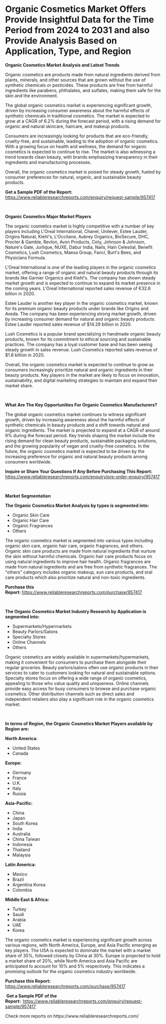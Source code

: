 <p><h1>Organic Cosmetics Market Offers Provide Insightful Data for the Time Period from 2024 to 2031 and also Provide Analysis Based on Application, Type, and Region</h1></p><p><strong>Organic Cosmetics Market Analysis and Latest Trends</strong></p>
<p><p>Organic cosmetics are products made from natural ingredients derived from plants, minerals, and other sources that are grown without the use of synthetic chemicals or pesticides. These products are free from harmful ingredients like parabens, phthalates, and sulfates, making them safe for the skin and the environment.</p><p>The global organic cosmetics market is experiencing significant growth, driven by increasing consumer awareness about the harmful effects of synthetic chemicals in traditional cosmetics. The market is expected to grow at a CAGR of 6.2% during the forecast period, with a rising demand for organic and natural skincare, haircare, and makeup products.</p><p>Consumers are increasingly looking for products that are eco-friendly, cruelty-free, and sustainable, leading to the adoption of organic cosmetics. With a growing focus on health and wellness, the demand for organic cosmetics is expected to continue to rise. The market is also witnessing a trend towards clean beauty, with brands emphasizing transparency in their ingredients and manufacturing processes.</p><p>Overall, the organic cosmetics market is poised for steady growth, fueled by consumer preferences for natural, organic, and sustainable beauty products.</p></p>
<p><strong>Get a Sample PDF of the Report:&nbsp;</strong> <a href="https://www.reliableresearchreports.com/enquiry/request-sample/957417">https://www.reliableresearchreports.com/enquiry/request-sample/957417</a></p>
<p>&nbsp;</p>
<p><strong>Organic Cosmetics Major Market Players</strong></p>
<p><p>The organic cosmetics market is highly competitive with a number of key players including L'Oreal International, Chanel, Unilever, Estee Lauder, Origins Natural, Kiehl's, L'Occitane, Aubrey Organics, BioSecure, DHC, Procter & Gamble, Revlon, Avon Products, Coty, Johnson & Johnson, Nature's Gate, Jurlique, NUXE, Dabur India, Nails, Hain Celestial, Benefit Cosmetics, Lush Cosmetics, Maesa Group, Fancl, Burt's Bees, and Physicians Formula.</p><p>L'Oreal International is one of the leading players in the organic cosmetics market, offering a range of organic and natural beauty products through its brands like Garnier Organics and Kiehl's. The company has shown steady market growth and is expected to continue to expand its market presence in the coming years. L'Oreal International reported sales revenue of €32.6 billion in 2020.</p><p>Estee Lauder is another key player in the organic cosmetics market, known for its premium organic beauty products under brands like Origins and Aveda. The company has been experiencing strong market growth, driven by increasing consumer demand for natural and organic beauty products. Estee Lauder reported sales revenue of $14.29 billion in 2020.</p><p>Lush Cosmetics is a popular brand specializing in handmade organic beauty products, known for its commitment to ethical sourcing and sustainable practices. The company has a loyal customer base and has been seeing steady growth in sales revenue. Lush Cosmetics reported sales revenue of $1.8 billion in 2020.</p><p>Overall, the organic cosmetics market is expected to continue to grow as consumers increasingly prioritize natural and organic ingredients in their beauty products. Key players in the market are likely to focus on innovation, sustainability, and digital marketing strategies to maintain and expand their market share.</p></p>
<p>&nbsp;</p>
<p><strong>What Are The Key Opportunities For Organic Cosmetics Manufacturers?</strong></p>
<p><p>The global organic cosmetics market continues to witness significant growth, driven by increasing awareness about the harmful effects of synthetic chemicals in beauty products and a shift towards natural and organic ingredients. The market is projected to expand at a CAGR of around 9% during the forecast period. Key trends shaping the market include the rising demand for clean beauty products, sustainable packaging solutions, and the growing popularity of vegan and cruelty-free cosmetics. In the future, the organic cosmetics market is expected to be driven by the increasing preference for organic and natural beauty products among consumers worldwide.</p></p>
<p><strong>Inquire or Share Your Questions If Any Before Purchasing This Report:</strong> <a href="https://www.reliableresearchreports.com/enquiry/pre-order-enquiry/957417">https://www.reliableresearchreports.com/enquiry/pre-order-enquiry/957417</a></p>
<p>&nbsp;</p>
<p><strong>Market Segmentation</strong></p>
<p><strong>The Organic Cosmetics Market Analysis by types is segmented into:</strong></p>
<p><ul><li>Organic Skin Care</li><li>Organic Hair Care</li><li>Organic Fragrances</li><li>Others</li></ul></p>
<p><p>The organic cosmetics market is segmented into various types including organic skin care, organic hair care, organic fragrances, and others. Organic skin care products are made from natural ingredients that nurture the skin without harmful chemicals. Organic hair care products focus on using natural ingredients to improve hair health. Organic fragrances are made from natural ingredients and are free from synthetic fragrances. The "others" category includes organic makeup, sun care products, and oral care products which also prioritize natural and non-toxic ingredients.</p></p>
<p><strong>Purchase this Report:&nbsp;</strong><a href="https://www.reliableresearchreports.com/purchase/957417">https://www.reliableresearchreports.com/purchase/957417</a></p>
<p>&nbsp;</p>
<p><strong>The Organic Cosmetics Market Industry Research by Application is segmented into:</strong></p>
<p><ul><li>Supermarkets/Hypermarkets</li><li>Beauty Parlors/Salons</li><li>Specialty Stores</li><li>Online Channels</li><li>Others</li></ul></p>
<p><p>Organic cosmetics are widely available in supermarkets/hypermarkets, making it convenient for consumers to purchase them alongside their regular groceries. Beauty parlors/salons often use organic products in their services to cater to customers looking for natural and sustainable options. Specialty stores focus on offering a wide range of organic cosmetics, appealing to those who value quality and uniqueness. Online channels provide easy access for busy consumers to browse and purchase organic cosmetics. Other distribution channels such as direct sales and independent retailers also play a significant role in the organic cosmetics market.</p></p>
<p>&nbsp;</p>
<p><strong>In terms of Region, the Organic Cosmetics Market Players available by Region are:</strong></p>
<p>
    <p> <strong> North America: </strong>
        <ul>
            <li>United States</li>
            <li>Canada</li>
        </ul>
        </p> 
    <p> <strong> Europe: </strong>
        <ul>
            <li>Germany</li>
            <li>France</li>
            <li>U.K.</li>
            <li>Italy</li>
            <li>Russia</li>
        </ul>
        </p> 
    <p> <strong> Asia-Pacific: </strong>
        <ul>
            <li>China</li>
            <li>Japan</li>
            <li>South Korea</li>
            <li>India</li>
            <li>Australia</li>
            <li>China Taiwan</li>
            <li>Indonesia</li>
            <li>Thailand</li>
            <li>Malaysia</li>
        </ul>
        </p> 
    <p> <strong> Latin America: </strong>
        <ul>
            <li>Mexico</li>
            <li>Brazil</li>
            <li>Argentina Korea</li>
            <li>Colombia</li>
        </ul>
        </p> 
    <p> <strong> Middle East & Africa: </strong>
        <ul>
            <li>Turkey</li>
            <li>Saudi</li>
            <li>Arabia</li>
            <li>UAE</li>
            <li>Korea</li>
        </ul>
    </p>
    </p>
<p><p>The organic cosmetics market is experiencing significant growth across various regions, with North America, Europe, and Asia Pacific emerging as key players. The USA is expected to dominate the market with a market share of 35%, followed closely by China at 30%. Europe is projected to hold a market share of 20%, while North America and Asia Pacific are anticipated to account for 10% and 5% respectively. This indicates a promising outlook for the organic cosmetics industry worldwide.</p></p>
<p><strong>Purchase this Report: </strong><a href="https://www.reliableresearchreports.com/purchase/957417">https://www.reliableresearchreports.com/purchase/957417</a></p>
<p>&nbsp;<strong>Get a Sample PDF of the Report:&nbsp;&nbsp;</strong><a href="https://www.reliableresearchreports.com/enquiry/request-sample/957417">https://www.reliableresearchreports.com/enquiry/request-sample/957417</a></p>
<p><strong></strong></p>
<p>Check more reports on https://www.reliableresearchreports.com/</p>